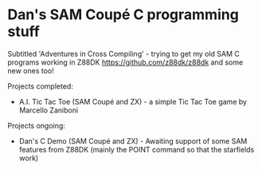# Dan's SAM Coupé C programming stuff

Subtitled 'Adventures in Cross Compiling' - trying to get my old SAM C programs working in Z88DK https://github.com/z88dk/z88dk and some new ones too!

Projects completed:

* A.I. Tic Tac Toe (SAM Coupé and ZX) - a simple Tic Tac Toe game by Marcello Zaniboni 

Projects ongoing:

* Dan's C Demo (SAM Coupé and ZX) - Awaiting support of some SAM features from Z88DK (mainly the POINT command so that the starfields work)
